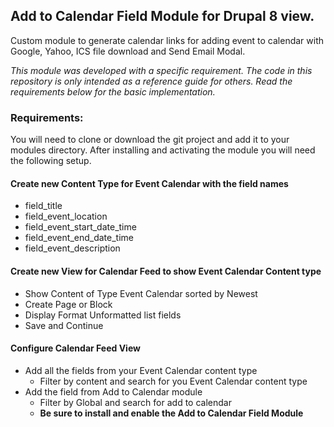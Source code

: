 ## Add to Calendar Field Module for Drupal 8 view.

Custom module to generate calendar links for adding event to calendar with Google, Yahoo, ICS file download and Send Email Modal.

*This module was developed with a specific requirement. The code in this repository is only intended as a reference guide for others. Read the requirements below for the basic implementation.*

### Requirements:

You will need to clone or download the git project and add it to your modules directory. After installing and activating the module you will need the following setup.

#### Create new Content Type for Event Calendar with the field names

 - field_title
 - field_event_location
 - field_event_start_date_time
 - field_event_end_date_time
 - field_event_description

#### Create new View for Calendar Feed to show Event Calendar Content type

- Show Content of Type Event Calendar sorted by Newest
- Create Page or Block
- Display Format Unformatted list fields
- Save and Continue

#### Configure Calendar Feed View
- Add all the fields from your Event Calendar content type
  - Filter by content and search for you Event Calendar content type
- Add the field from Add to Calendar module
  - Filter by Global and search for add to calendar
  - **Be sure to install and enable the Add to Calendar Field Module**
